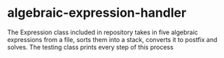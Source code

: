 # algebraic-expression-handler
The Expression class included in repository takes in five algebraic expressions from a file, sorts them into a stack, converts it to postfix and solves. The testing class prints every step of this process
